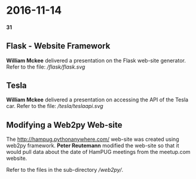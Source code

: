 # 2016-11-14
#### 31

## Flask - Website Framework

**William Mckee** delivered a presentation on the Flask web-site generator. 	
Refer to the file: */flask/flask.svg*

## Tesla

**William Mckee** delivered a presentation on accessing the API of the Tesla car.
Refer to the file: */tesla/teslaapi.svg*

## Modifying a Web2py Web-site

The http://hampug.pythonanywhere.com/ web-site was created using web2py framework. 
**Peter Reutemann** modified the web-site so that it would pull data about the
date of HamPUG meetings from the meetup.com website.

Refer to the files in the sub-directory */web2py/*.
